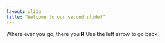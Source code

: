 ```yaml
---
layout: slide
title: “Welcome to our second slide!”
---
```

Where ever you go, there you **R**
Use the left arrow to go back!
